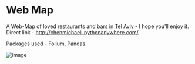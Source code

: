 # Web Map
A Web-Map of loved restaurants and bars in Tel Aviv - I hope you'll enjoy it.
Direct link - http://chenmichaeli.pythonanywhere.com/

Packages used - Folium, Pandas.

![image](https://user-images.githubusercontent.com/93910142/158071633-8f0b19eb-451c-4fda-99f0-835747b316ef.png)

